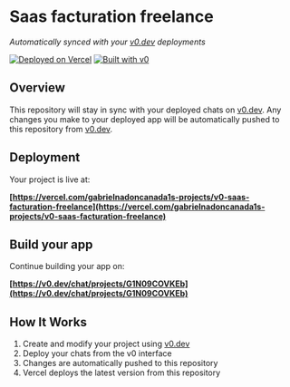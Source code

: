 # Saas facturation freelance

*Automatically synced with your [v0.dev](https://v0.dev) deployments*

[![Deployed on Vercel](https://img.shields.io/badge/Deployed%20on-Vercel-black?style=for-the-badge&logo=vercel)](https://vercel.com/gabrielnadoncanada1s-projects/v0-saas-facturation-freelance)
[![Built with v0](https://img.shields.io/badge/Built%20with-v0.dev-black?style=for-the-badge)](https://v0.dev/chat/projects/G1N09COVKEb)

## Overview

This repository will stay in sync with your deployed chats on [v0.dev](https://v0.dev).
Any changes you make to your deployed app will be automatically pushed to this repository from [v0.dev](https://v0.dev).

## Deployment

Your project is live at:

**[https://vercel.com/gabrielnadoncanada1s-projects/v0-saas-facturation-freelance](https://vercel.com/gabrielnadoncanada1s-projects/v0-saas-facturation-freelance)**

## Build your app

Continue building your app on:

**[https://v0.dev/chat/projects/G1N09COVKEb](https://v0.dev/chat/projects/G1N09COVKEb)**

## How It Works

1. Create and modify your project using [v0.dev](https://v0.dev)
2. Deploy your chats from the v0 interface
3. Changes are automatically pushed to this repository
4. Vercel deploys the latest version from this repository